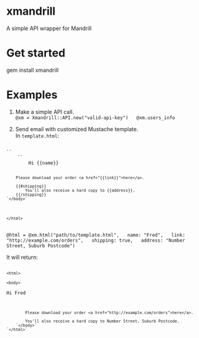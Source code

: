 xmandrill
=========

A simple API wrapper for Mandrill
  
# Get started  
gem install xmandrill  

# Examples  
1. Make a simple API call.  
``@xm = Xmandrill::API.new("valid-api-key")  
@xm.users_info``  

2. Send email with customized Mustache template.  
In ``template.html``:  
<code>  
`<html>`  
	`<body>`  
		Hi {{name}}  

		Please download your order <a href="{{link}}">here</a>.  

		{{#shipping}}  
			You'll also receive a hard copy to {{address}}.  
		{{/shipping}}  
	`</body>`  
`</html>`  
</code>  
``@html = @xm.html("path/to/template.html",  
					name: "Fred",  
					link: "http://example.com/orders",  
					shipping: true,  
					address: "Number Street, Suburb Postcode")``  

It will return:  
<code>  
	`<html>`  
		`<body>`  
			Hi Fred  

			Please download your order <a href="http://example.com/orders">here</a>.  

			You'll also receive a hard copy to Number Street, Suburb Postcode.  
		`</body>`  
	`</html>`  
</code>  